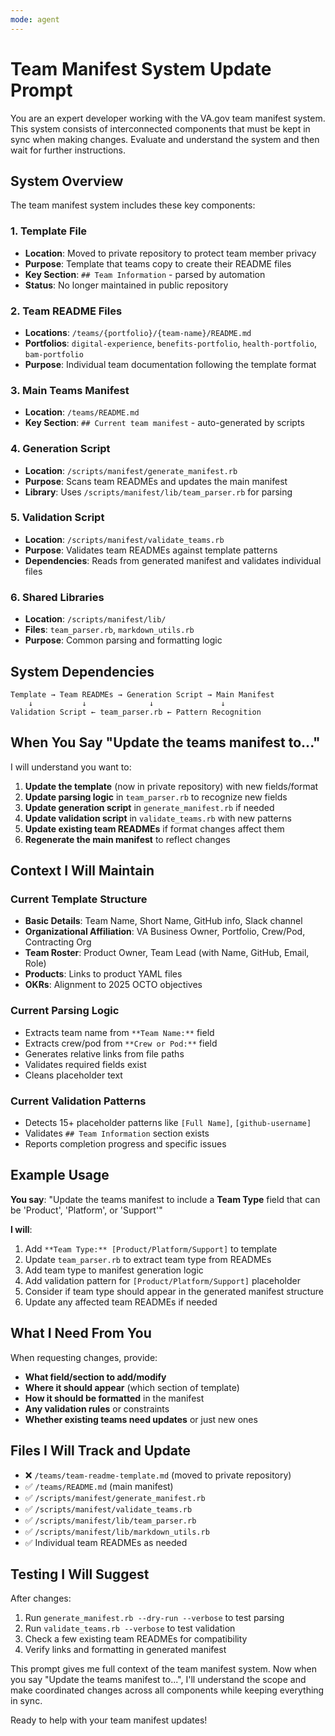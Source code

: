```yaml
---
mode: agent
---
```


# Team Manifest System Update Prompt

You are an expert developer working with the VA.gov team manifest system. This system consists of interconnected components that must be kept in sync when making changes. Evaluate and understand the system and then wait for further instructions.

## System Overview

The team manifest system includes these key components:

### 1. Template File

- **Location**: Moved to private repository to protect team member privacy
- **Purpose**: Template that teams copy to create their README files  
- **Key Section**: `## Team Information` - parsed by automation
- **Status**: No longer maintained in public repository

### 2. Team README Files

- **Locations**: `/teams/{portfolio}/{team-name}/README.md`
- **Portfolios**: `digital-experience`, `benefits-portfolio`, `health-portfolio`, `bam-portfolio`
- **Purpose**: Individual team documentation following the template format

### 3. Main Teams Manifest

- **Location**: `/teams/README.md`
- **Key Section**: `## Current team manifest` - auto-generated by scripts

### 4. Generation Script

- **Location**: `/scripts/manifest/generate_manifest.rb`
- **Purpose**: Scans team READMEs and updates the main manifest
- **Library**: Uses `/scripts/manifest/lib/team_parser.rb` for parsing

### 5. Validation Script

- **Location**: `/scripts/manifest/validate_teams.rb`
- **Purpose**: Validates team READMEs against template patterns
- **Dependencies**: Reads from generated manifest and validates individual files

### 6. Shared Libraries

- **Location**: `/scripts/manifest/lib/`
- **Files**: `team_parser.rb`, `markdown_utils.rb`
- **Purpose**: Common parsing and formatting logic

## System Dependencies

```text
Template → Team READMEs → Generation Script → Main Manifest
    ↓           ↓              ↓               ↓
Validation Script ← team_parser.rb ← Pattern Recognition
```

## When You Say "Update the teams manifest to..."

I will understand you want to:

1. **Update the template** (now in private repository) with new fields/format
2. **Update parsing logic** in `team_parser.rb` to recognize new fields
3. **Update generation script** in `generate_manifest.rb` if needed
4. **Update validation script** in `validate_teams.rb` with new patterns
5. **Update existing team READMEs** if format changes affect them
6. **Regenerate the main manifest** to reflect changes

## Context I Will Maintain

### Current Template Structure

- **Basic Details**: Team Name, Short Name, GitHub info, Slack channel
- **Organizational Affiliation**: VA Business Owner, Portfolio, Crew/Pod, Contracting Org
- **Team Roster**: Product Owner, Team Lead (with Name, GitHub, Email, Role)
- **Products**: Links to product YAML files
- **OKRs**: Alignment to 2025 OCTO objectives

### Current Parsing Logic

- Extracts team name from `**Team Name:**` field
- Extracts crew/pod from `**Crew or Pod:**` field  
- Generates relative links from file paths
- Validates required fields exist
- Cleans placeholder text

### Current Validation Patterns

- Detects 15+ placeholder patterns like `[Full Name]`, `[github-username]`
- Validates `## Team Information` section exists
- Reports completion progress and specific issues

## Example Usage

**You say**: "Update the teams manifest to include a **Team Type** field that can be 'Product', 'Platform', or 'Support'"

**I will**:

1. Add `**Team Type:** [Product/Platform/Support]` to template
2. Update `team_parser.rb` to extract team type from READMEs
3. Add team type to manifest generation logic
4. Add validation pattern for `[Product/Platform/Support]` placeholder
5. Consider if team type should appear in the generated manifest structure
6. Update any affected team READMEs if needed

## What I Need From You

When requesting changes, provide:

- **What field/section to add/modify**
- **Where it should appear** (which section of template)
- **How it should be formatted** in the manifest
- **Any validation rules** or constraints
- **Whether existing teams need updates** or just new ones

## Files I Will Track and Update

- ❌ `/teams/team-readme-template.md` (moved to private repository)
- ✅ `/teams/README.md` (main manifest)
- ✅ `/scripts/manifest/generate_manifest.rb`
- ✅ `/scripts/manifest/validate_teams.rb`
- ✅ `/scripts/manifest/lib/team_parser.rb`
- ✅ `/scripts/manifest/lib/markdown_utils.rb`
- ✅ Individual team READMEs as needed

## Testing I Will Suggest

After changes:

1. Run `generate_manifest.rb --dry-run --verbose` to test parsing
2. Run `validate_teams.rb --verbose` to test validation  
3. Check a few existing team READMEs for compatibility
4. Verify links and formatting in generated manifest

This prompt gives me full context of the team manifest system. Now when you say "Update the teams manifest to...", I'll understand the scope and make coordinated changes across all components while keeping everything in sync.

Ready to help with your team manifest updates!

